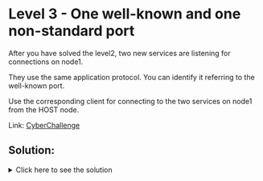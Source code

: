 # Level 3 - One well-known and one non-standard port

After you have solved the level2, two new services are listening for connections on node1.

They use the same application protocol. You can identify it referring to the well-known port.

Use the corresponding client for connecting to the two services on node1 from the HOST node.

Link: [CyberChallenge](https://cyberchallenge.it)

## Solution:

<details>
	<summary>Click here to see the solution</summary>

1.  Make sure you have solved level2 and you have the `node1` container running.

2.  Run `ss -tuln` inside the container. We can see that there are two new ports: `80` and `8080`. Port `80` is a well-known port for `http` and port `8000` is a non-standard port.

3.  Now we can connect to the service using `curl 192.168.123.123:80` and `curl 192.168.123.123:8000`.

4.  Both services will return a part of the flag coded in base64 as images. We can use an online tool to decode the base64 and get the flag.

6.  Flag: `CCIT{level3_4br4cafl4gg4}`

</details>
